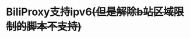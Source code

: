 <!--
 * @Author: Kowaine
 * @Description: 
 * @Date: 2021-01-12 22:10:01
 * @LastEditTime: 2021-01-12 22:13:53
-->
# BiliProxy支持ipv6<del>(但是解除b站区域限制的脚本不支持)</del>  

